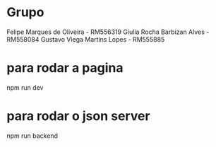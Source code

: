 # Grupo

Felipe Marques de Oliveira - RM556319
Giulia Rocha Barbizan Alves - RM558084
Gustavo Viega Martins Lopes - RM555885

# para rodar a pagina

npm run dev

# para rodar o json server

npm run backend